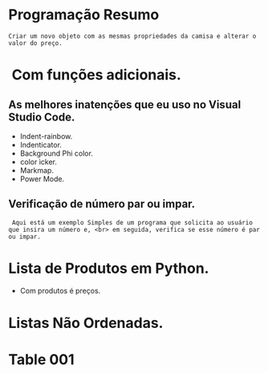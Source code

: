 # Programação Resumo
```
Criar um novo objeto com as mesmas propriedades da camisa e alterar o valor do preço.
```
#  Com funções adicionais. 


## As melhores inatenções que eu uso no Visual Studio Code.

- Indent-rainbow.
- Indenticator.
- Background Phi color.
- color ìcker.
- Markmap.
- Power Mode.


## Verificação de número par ou impar.
```
 Aqui está um exemplo Simples de um programa que solicita ao usuário que insira um número e, <br> em seguida, verifica se esse número é par ou impar.

 ```
# Lista de Produtos em Python.

- Com produtos é preços.

# Listas Não Ordenadas.

# Table 001

|    |    |    |
|---|---|---|

